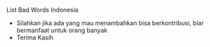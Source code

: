 List Bad Words Indonesia

- Silahkan jika ada yang mau menambahkan bisa berkontribusi, biar bermanfaat untuk orang banyak
- Terima Kasih
